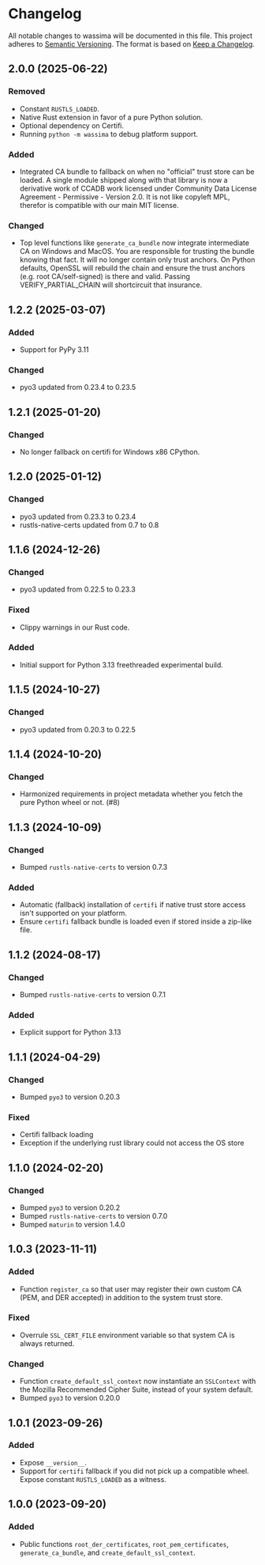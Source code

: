 # Changelog

All notable changes to wassima will be documented in this file. This project adheres to [Semantic Versioning](https://semver.org/spec/v2.0.0.html).
The format is based on [Keep a Changelog](https://keepachangelog.com/en/1.0.0/).

## 2.0.0 (2025-06-22)

### Removed
- Constant `RUSTLS_LOADED`.
- Native Rust extension in favor of a pure Python solution.
- Optional dependency on Certifi.
- Running `python -m wassima` to debug platform support.

### Added
- Integrated CA bundle to fallback on when no "official" trust store can be loaded.
  A single module shipped along with that library is now a derivative work of CCADB work
  licensed under Community Data License Agreement - Permissive - Version 2.0. It is not
  like copyleft MPL, therefor is compatible with our main MIT license.

### Changed
- Top level functions like `generate_ca_bundle` now integrate intermediate CA on Windows and MacOS.
  You are responsible for trusting the bundle knowing that fact. It will no longer contain only trust anchors.
  On Python defaults, OpenSSL will rebuild the chain and ensure the trust anchors (e.g. root CA/self-signed) is
  there and valid. Passing VERIFY_PARTIAL_CHAIN will shortcircuit that insurance.

## 1.2.2 (2025-03-07)

### Added
- Support for PyPy 3.11

### Changed
- pyo3 updated from 0.23.4 to 0.23.5

## 1.2.1 (2025-01-20)

### Changed
- No longer fallback on certifi for Windows x86 CPython.

## 1.2.0 (2025-01-12)

### Changed
- pyo3 updated from 0.23.3 to 0.23.4
- rustls-native-certs updated from 0.7 to 0.8

## 1.1.6 (2024-12-26)

### Changed
- pyo3 updated from 0.22.5 to 0.23.3

### Fixed
- Clippy warnings in our Rust code.

### Added
- Initial support for Python 3.13 freethreaded experimental build.

## 1.1.5 (2024-10-27)

### Changed
- pyo3 updated from 0.20.3 to 0.22.5

## 1.1.4 (2024-10-20)

### Changed
- Harmonized requirements in project metadata whether you fetch the pure Python wheel or not. (#8)

## 1.1.3 (2024-10-09)

### Changed
- Bumped `rustls-native-certs` to version 0.7.3

### Added
- Automatic (fallback) installation of `certifi` if native trust store access isn't supported on your platform.
- Ensure `certifi` fallback bundle is loaded even if stored inside a zip-like file.

## 1.1.2 (2024-08-17)

### Changed
- Bumped `rustls-native-certs` to version 0.7.1

### Added
- Explicit support for Python 3.13

## 1.1.1 (2024-04-29)

### Changed
- Bumped `pyo3` to version 0.20.3

### Fixed
- Certifi fallback loading
- Exception if the underlying rust library could not access the OS store

## 1.1.0 (2024-02-20)

### Changed
- Bumped `pyo3` to version 0.20.2
- Bumped `rustls-native-certs` to version 0.7.0
- Bumped `maturin` to version 1.4.0

## 1.0.3 (2023-11-11)

### Added
- Function `register_ca` so that user may register their own custom CA (PEM, and DER accepted) in addition to the system trust store.

### Fixed
- Overrule `SSL_CERT_FILE` environment variable so that system CA is always returned.

### Changed
- Function `create_default_ssl_context` now instantiate an `SSLContext` with the Mozilla Recommended Cipher Suite, instead of your system default.
- Bumped `pyo3` to version 0.20.0

## 1.0.1 (2023-09-26)

### Added
- Expose `__version__`.
- Support for `certifi` fallback if you did not pick up a compatible wheel. Expose constant `RUSTLS_LOADED` as a witness.

## 1.0.0 (2023-09-20)

### Added
- Public functions `root_der_certificates`, `root_pem_certificates`, `generate_ca_bundle`, and `create_default_ssl_context`.
